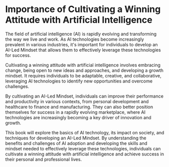 Importance of Cultivating a Winning Attitude with Artificial Intelligence
=======================================================================================

The field of artificial intelligence (AI) is rapidly evolving and transforming the way we live and work. As AI technologies become increasingly prevalent in various industries, it's important for individuals to develop an AI-Led Mindset that allows them to effectively leverage these technologies for success.

Cultivating a winning attitude with artificial intelligence involves embracing change, being open to new ideas and approaches, and developing a growth mindset. It requires individuals to be adaptable, creative, and collaborative, leveraging AI technologies to identify new opportunities and overcome challenges.

By cultivating an AI-Led Mindset, individuals can improve their performance and productivity in various contexts, from personal development and healthcare to finance and manufacturing. They can also better position themselves for success in a rapidly evolving marketplace, where AI technologies are increasingly becoming a key driver of innovation and growth.

This book will explore the basics of AI technology, its impact on society, and techniques for developing an AI-Led Mindset. By understanding the benefits and challenges of AI adoption and developing the skills and mindset needed to effectively leverage these technologies, individuals can cultivate a winning attitude with artificial intelligence and achieve success in their personal and professional lives.
